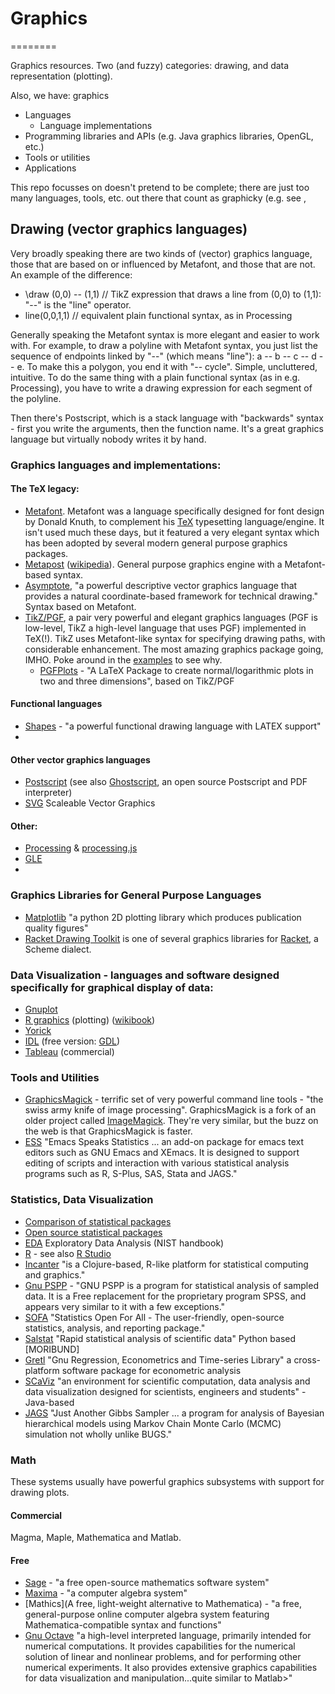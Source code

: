 # Graphics
========

Graphics resources.  Two  (and fuzzy) categories:  drawing, and data representation (plotting).

Also, we have:  graphics 

 * Languages
   * Language implementations
 * Programming libraries and APIs (e.g. Java graphics libraries, OpenGL, etc.)
 * Tools or utilities
 * Applications

This repo focusses on doesn't pretend to be complete; there are just too many languages, tools, etc. out there that count as graphicky (e.g. see [](http://www.geos.ed.ac.uk/homes/hcp/idletc.html), 

## Drawing (vector graphics languages)

Very broadly speaking there are two kinds of (vector) graphics language, those that are based on or influenced by Metafont, and those that are not.  An example of the difference:

  *  \draw (0,0) -- (1,1)    // TikZ expression that draws a line from (0,0) to (1,1):  "--" is the "line" operator.
  *  line(0,0,1,1)           // equivalent plain functional syntax, as in Processing

Generally speaking the Metafont syntax is more elegant and easier to work with.  For example, to draw a polyline with Metafont syntax, you just list the sequence of endpoints linked by "--" (which means "line"):  a -- b -- c -- d -- e.  To make this a polygon, you end it with "-- cycle".  Simple, uncluttered, intuitive.  To do the same thing with a plain functional syntax (as in e.g. Processing), you have to write a drawing expression for each segment of the polyline.

Then there's Postscript, which is a stack language with "backwards" syntax - first you write the arguments, then the function name.  It's a great graphics language but virtually nobody writes it by hand.

### Graphics languages and implementations:

#### The TeX legacy:

  * [Metafont](http://en.wikipedia.org/wiki/Metafont).  Metafont was a language specifically designed for font design by Donald Knuth, to complement his [TeX](http://en.wikipedia.org/wiki/TeX) typesetting language/engine.  It isn't used much these days, but it featured a very elegant syntax which has been adopted by several modern general purpose graphics packages.
  * [Metapost](https://www.tug.org/metapost.html)  ([wikipedia](http://en.wikipedia.org/wiki/MetaPost)).  General purpose graphics engine with a Metafont-based syntax.
  * [Asymptote](http://asymptote.sourceforge.net/), "a powerful descriptive vector graphics language that provides a natural coordinate-based framework for technical drawing."  Syntax based on Metafont.
  * [TikZ/PGF](http://en.wikipedia.org/wiki/PGF/TikZ), a pair very powerful and elegant graphics languages (PGF is low-level, TikZ a high-level language that uses PGF) implemented in TeX(!).  TikZ uses Metafont-like syntax for specifying drawing paths, with considerable enhancement.  The most amazing graphics package going, IMHO.  Poke around in the [examples](http://www.texample.net/tikz/examples/) to see why.
    *  [PGFPlots](http://pgfplots.sourceforge.net/) - "A LaTeX Package to create normal/logarithmic plots in two and three dimensions", based on TikZ/PGF

#### Functional languages

  * [Shapes](http://lang-shapes.sourceforge.net/) - "a powerful functional drawing language with LATEX support"
  * 

#### Other vector graphics languages
  * [Postscript](http://en.wikipedia.org/wiki/PostScript) (see also [Ghostscript](http://www.ghostscript.com/), an open source Postscript and PDF interpreter)
  * [SVG](http://en.wikipedia.org/wiki/Scalable_Vector_Graphics) Scaleable Vector Graphics

#### Other:
  * [Processing](http://processing.org/) & [processing.js](http://processingjs.org/)
  * [GLE](http://glx.sourceforge.net/)
  * 

### Graphics Libraries for General Purpose Languages
  * [Matplotlib](http://matplotlib.org/) "a python 2D plotting library which produces publication quality figures"
  * [Racket Drawing Toolkit](http://docs.racket-lang.org/draw/index.html) is one of several graphics libraries for [Racket](http://racket-lang.org/), a Scheme dialect.

### Data Visualization - languages and software designed specifically for graphical display of data:

  * [Gnuplot](http://www.gnuplot.info/)
  * [R graphics](http://cran.r-project.org/web/views/Graphics.html) (plotting) ([wikibook](http://en.wikibooks.org/wiki/R_Programming/Graphics))
  * [Yorick](http://yorick.sourceforge.net/)
  * [IDL](http://www.exelisvis.com/ProductsServices/IDL.aspx) (free version: [GDL](http://gnudatalanguage.sourceforge.net/))
  * [Tableau](http://www.tableausoftware.com/) (commercial)

### Tools and Utilities

  * [GraphicsMagick](http://www.graphicsmagick.org/) - terrific set of very powerful command line tools - "the swiss army knife of image processing".  GraphicsMagick is a fork of an older project called [ImageMagick](http://www.imagemagick.org/).  They're very similar, but the buzz on the web is that GraphicsMagick is faster.
  * [ESS](http://ess.r-project.org/) "Emacs Speaks Statistics ... an add-on package for emacs text editors such as GNU Emacs and XEmacs. It is designed to support editing of scripts and interaction with various statistical analysis programs such as R, S-Plus, SAS, Stata and JAGS."

### Statistics, Data Visualization

  * [Comparison of statistical packages](http://en.wikipedia.org/wiki/Comparison_of_statistical_packages)
  * [Open source statistical packages](http://en.wikipedia.org/wiki/List_of_statistical_packages#Open_source_statistical_packages)
  * [EDA](http://www.itl.nist.gov/div898/handbook/eda/eda.htm) Exploratory Data Analysis (NIST handbook)
  * [R](http://www.r-project.org/) - see also [R Studio](http://www.rstudio.com/ide/)
  * [Incanter](http://incanter.org/) "is a Clojure-based, R-like platform for statistical computing and graphics."
  * [Gnu PSPP](https://www.gnu.org/software/pspp/) - "GNU PSPP is a program for statistical analysis of sampled data. It is a Free replacement for the proprietary program SPSS, and appears very similar to it with a few exceptions."
  * [SOFA](http://www.sofastatistics.com/home.php) "Statistics Open For All - The user-friendly, open-source statistics, analysis, and reporting package."
  * [Salstat](http://www.salstat.com/) "Rapid statistical analysis of scientific data" Python based [MORIBUND]
  * [Gretl](http://gretl.sourceforge.net/) "Gnu Regression, Econometrics and Time-series Library" a cross-platform software package for econometric analysis
  * [SCaViz](http://jwork.org/scavis/) "an environment for scientific computation, data analysis and data visualization designed for scientists, engineers and students" - Java-based
  * [JAGS](http://mcmc-jags.sourceforge.net/) "Just Another Gibbs Sampler ... a program for analysis of Bayesian hierarchical models using Markov Chain Monte Carlo (MCMC) simulation  not wholly unlike BUGS."

### Math

These systems usually have powerful graphics subsystems with support for drawing plots.

#### Commercial
Magma, Maple, Mathematica and Matlab.

#### Free
  * [Sage](http://www.sagemath.org/) - "a free open-source mathematics software system"
  * [Maxima](http://maxima.sourceforge.net/) - "a computer algebra system"
  * [Mathics](A free, light-weight alternative to Mathematica) - "a free, general-purpose online computer algebra system featuring Mathematica-compatible syntax and functions"
  * [Gnu Octave](http://www.gnu.org/software/octave/)  "a high-level interpreted language, primarily intended for numerical computations. It provides capabilities for the numerical solution of linear and nonlinear problems, and for performing other numerical experiments. It also provides extensive graphics capabilities for data visualization and manipulation...quite similar to Matlab>"
